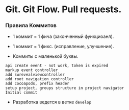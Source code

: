 Git. Git Flow. Pull requests. 
==


### Правила Коммитов

* 1 коммит = 1 фича (законченный функциоанл).
* 1 коммит = 1 фикс. (исправление, улучшение).



* Коммиты с маленькой буквы.

```git
api create event - not work, token is expired
markup event controller
add swrevealviewcontroller
add root navigation controller
add cocoapods, prefix header 
setup project, groups structure in project navigator
Initial commit
```

* Разработка ведется в ветке `develop`








